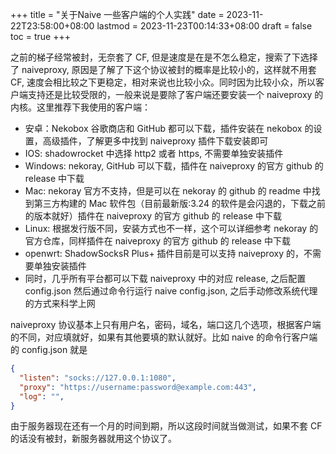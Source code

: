 +++
title = "关于Naive 一些客户端的个人实践"
date = 2023-11-22T23:58:00+08:00
lastmod = 2023-11-23T00:14:33+08:00
draft = false
toc = true
+++

之前的梯子经常被封，无奈套了 CF, 但是速度是在是不怎么稳定，搜索了下选择了 naiveproxy, 原因是了解了下这个协议被封的概率是比较小的，这样就不用套 CF, 速度会相比较之下更稳定，相对来说也比较小众。同时因为比较小众，所以客户端支持还是比较受限的，一般来说是要除了客户端还要安装一个 naiveproxy 的内核。这里推荐下我使用的客户端：

-   安卓：Nekobox
    谷歌商店和 GitHub 都可以下载，插件安装在 nekobox 的设置，高级插件，了解更多中找到 naiveproxy 插件下载安装即可
-   IOS: shadowrocket 中选择 http2 或者 https, 不需要单独安装插件
-   Windows: nekoray, GitHub 可以下载，插件在 naiveproxy 的官方 github 的 release 中下载
-   Mac: nekoray 官方不支持，但是可以在 nekoray 的 github 的 readme 中找到第三方构建的 Mac 软件包（目前最新版:3.24 的软件是会闪退的，下载之前的版本就好）插件在 naiveproxy 的官方 github 的 release 中下载
-   Linux: 根据发行版不同，安装方式也不一样，这个可以详细参考 nekoray 的官方仓库，同样插件在 naiveproxy 的官方 github 的 release 中下载
-   openwrt: ShadowSocksR Plus+ 插件目前是可以支持 naiveproxy 的，不需要单独安装插件
-   同时，几乎所有平台都可以下载 naiveproxy 中的对应 release, 之后配置 config.json 然后通过命令行运行 naive config.json, 之后手动修改系统代理的方式来科学上网

naiveproxy 协议基本上只有用户名，密码，域名，端口这几个选项，根据客户端的不同，对应填就好，如果有其他要填的默认就好。比如 naive 的命令行客户端的 config.json 就是

```json
{
  "listen": "socks://127.0.0.1:1080",
  "proxy": "https://username:password@example.com:443",
  "log": "",
}
```

由于服务器现在还有一个月的时间到期，所以这段时间就当做测试，如果不套 CF 的话没有被封，新服务器就用这个协议了。
